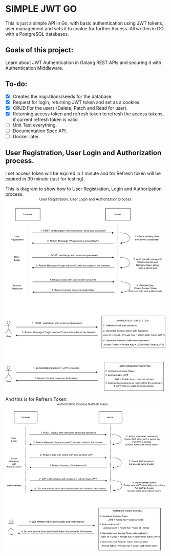 # SIMPLE JWT GO

This is just a simple API in Go, with basic authentication using JWT tokens, user management and sets it to cookie for further Access. All written in GO with a PostgreSQL databases.

## Goals of this project:

Learn about JWT Authentication in Golang REST APIs and securing it with Authentication Middleware.

## To-do:

- [x] Creates the migrations/seeds for the database.
- [x] Request for login, returning JWT token and set as a cookies.
- [x] CRUD For the users (Delete, Patch and Read for user).
- [x] Returning access token and refresh token to refresh the access tokens, if current refresh token is valid.
- [ ] Unit Test everything.
- [ ] Documentation Spec API.
- [ ] Docker later.

## User Registration, User Login and Authorization process.
I set access token will be expired in 1 minute and for Refresh token will be expired in 30 minute (just for testing).

This is diagram to show how to User Registration, Login and Authorization process.
![jwt-authentication-flow](https://github.com/hafiztsalavin/simple-jwt-go/blob/main/docs/token_generate.png)

And this is for Refresh Token:
![refresh-token-jwt-flow](https://github.com/hafiztsalavin/simple-jwt-go/blob/main/docs/refresh_token.png)

